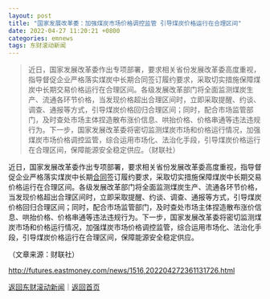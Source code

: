 ```yaml
---
layout: post
title: "国家发展改革委：加强煤炭市场价格调控监管 引导煤炭价格运行在合理区间"
date: 2022-04-27 11:20:21 +0800
categories: emnews
tags: 东财滚动新闻
---
```

> 近日，国家发展改革委作出专项部署，要求相关省份发展改革委高度重视，指导督促企业严格落实煤炭中长期合同签订履约要求，采取切实措施保障煤炭中长期交易价格运行在合理区间。各级发展改革部门将全面监测煤炭生产、流通各环节价格，当发现价格超出合理区间时，立即采取提醒、约谈、调查、通报等方式，引导煤炭价格回归合理区间；同时，配合市场监管部门，及时查处市场主体捏造散布涨价信息、哄抬价格、价格串通等违法违规行为。下一步，国家发展改革委将密切监测煤炭市场和价格运行情况，加强煤炭市场价格调控监管，综合运用市场化、法治化手段，引导煤炭价格运行在合理区间，保障能源安全稳定供应。（财联社）

<p>近日，国家发展改革委作出专项部署，要求相关省份发展改革委高度重视，指导督促企业严格落实煤炭中长期<span id="Info.3300"><a href="http://data.eastmoney.com/zdht/" class="infokey">合同</a></span>签订履约要求，采取切实措施保障煤炭中长期交易价格运行在合理区间。各级发展改革部门将全面监测煤炭生产、流通各环节价格，当发现价格超出合理区间时，立即采取提醒、约谈、调查、通报等方式，引导煤炭价格回归合理区间；同时，配合市场监管部门，及时查处市场主体捏造散布涨价信息、哄抬价格、价格串通等违法违规行为。下一步，国家发展改革委将密切监测煤炭市场和价格运行情况，加强煤炭市场价格调控监管，综合运用市场化、法治化手段，引导煤炭价格运行在合理区间，保障能源安全稳定供应。</p><p class="em_media">（文章来源：财联社）</p>

<http://futures.eastmoney.com/news/1516,202204272361131726.html>

[返回东财滚动新闻](//finews.withounder.com/emnews/)｜[返回首页](//finews.withounder.com/)